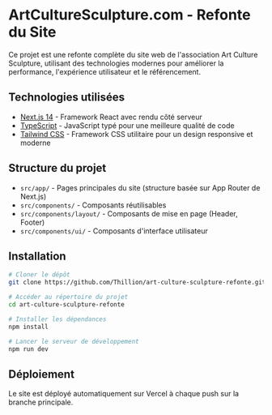 # ArtCultureSculpture.com - Refonte du Site

Ce projet est une refonte complète du site web de l'association Art Culture Sculpture, utilisant des technologies modernes pour améliorer la performance, l'expérience utilisateur et le référencement.

## Technologies utilisées

- [Next.js 14](https://nextjs.org/) - Framework React avec rendu côté serveur
- [TypeScript](https://www.typescriptlang.org/) - JavaScript typé pour une meilleure qualité de code
- [Tailwind CSS](https://tailwindcss.com/) - Framework CSS utilitaire pour un design responsive et moderne

## Structure du projet

- `src/app/` - Pages principales du site (structure basée sur App Router de Next.js)
- `src/components/` - Composants réutilisables
- `src/components/layout/` - Composants de mise en page (Header, Footer)
- `src/components/ui/` - Composants d'interface utilisateur

## Installation

```bash
# Cloner le dépôt
git clone https://github.com/Thillion/art-culture-sculpture-refonte.git

# Accéder au répertoire du projet
cd art-culture-sculpture-refonte

# Installer les dépendances
npm install

# Lancer le serveur de développement
npm run dev
```

## Déploiement

Le site est déployé automatiquement sur Vercel à chaque push sur la branche principale.